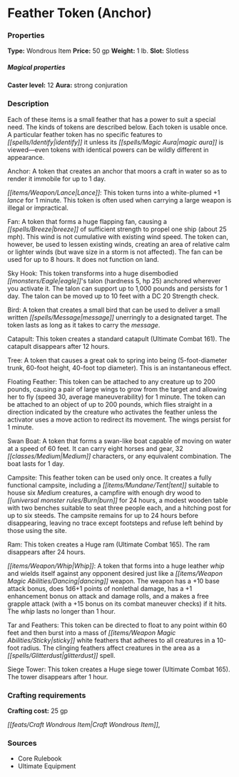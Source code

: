 ﻿---
Title: "Feather Token (Anchor)"
Type: "Wondrous Item"
Price: "50 gp"
Weight: "1 lb."
Slot: "Slotless"
Caster level: "12"
Aura: "strong conjuration"
Description: |
  "Each of these items is a small feather that has a power to suit a special need. The kinds of tokens are described below. Each token is usable once. A particular feather token has no specific features to identify it unless its magic aura is viewed—even tokens with identical powers can be wildly different in appearance.
  _Anchor_: A token that creates an anchor that moors a craft in water so as to render it immobile for up to 1 day.
  _Lance_: This token turns into a white-plumed _+1 lance_ for 1 minute. This token is often used when carrying a large weapon is illegal or impractical.
  _Fan_: A token that forms a huge flapping fan, causing a breeze of sufficient strength to propel one ship (about 25 mph). This wind is not cumulative with existing wind speed. The token can, however, be used to lessen existing winds, creating an area of relative calm or lighter winds (but wave size in a storm is not affected). The fan can be used for up to 8 hours. It does not function on land.
  _Sky Hook_: This token transforms into a huge disembodied eagle's talon (hardness 5, hp 25) anchored wherever you activate it. The talon can support up to 1,000 pounds and persists for 1 day. The talon can be moved up to 10 feet with a DC 20 Strength check.
  _Bird_: A token that creates a small bird that can be used to deliver a small written message unerringly to a designated target. The token lasts as long as it takes to carry the message.
  _Catapult_: This token creates a standard catapult (_Ultimate Combat_ 161). The catapult disappears after 12 hours.
  _Tree_: A token that causes a great oak to spring into being (5-foot-diameter trunk, 60-foot height, 40-foot top diameter). This is an instantaneous effect.
  _Floating Feather_: This token can be attached to any creature up to 200 pounds, causing a pair of large wings to grow from the target and allowing her to fly (speed 30, average maneuverability) for 1 minute. The token can be attached to an object of up to 200 pounds, which flies straight in a direction indicated by the creature who activates the feather unless the activator uses a move action to redirect its movement. The wings persist for 1 minute.
  _Swan Boat_: A token that forms a swan-like boat capable of moving on water at a speed of 60 feet. It can carry eight horses and gear, 32 Medium characters, or any equivalent combination. The boat lasts for 1 day.
  _Campsite_: This feather token can be used only once. It creates a fully functional campsite, including a tent suitable to house six Medium creatures, a campfire with enough dry wood to burn for 24 hours, a modest wooden table with two benches suitable to seat three people each, and a hitching post for up to six steeds. The campsite remains for up to 24 hours before disappearing, leaving no trace except footsteps and refuse left behind by those using the site.
  _Ram_: This token creates a Huge ram (_Ultimate Combat_ 165). The ram disappears after 24 hours.
  _Whip_: A token that forms into a huge leather whip and wields itself against any opponent desired just like a _dancing_ weapon. The weapon has a +10 base attack bonus, does 1d6+1 points of nonlethal damage, has a +1 enhancement bonus on attack and damage rolls, and a makes a free grapple attack (with a +15 bonus on its combat maneuver checks) if it hits. The whip lasts no longer than 1 hour.
  _Tar and Feathers_: This token can be directed to float to any point within 60 feet and then burst into a mass of sticky white feathers that adheres to all creatures in a 10-foot radius. The clinging feathers affect creatures in the area as a _glitterdust_ spell.
  _Siege Tower_: This token creates a Huge siege tower (_Ultimate Combat_ 165). The tower disappears after 1 hour."
Crafting cost: "25 gp"
Sources: "['Core Rulebook', 'Ultimate Equipment']"
---

# Feather Token (Anchor)

### Properties

**Type:** Wondrous Item **Price:** 50 gp **Weight:** 1 lb. **Slot:** Slotless

##### Magical properties

**Caster level:** 12 **Aura:** strong conjuration

### Description

Each of these items is a small feather that has a power to suit a special need. The kinds of tokens are described below. Each token is usable once. A particular feather token has no specific features to _[[spells/Identify|identify]]_ it unless its _[[spells/Magic Aura|magic aura]]_ is viewed—even tokens with identical powers can be wildly different in appearance.

Anchor: A token that creates an anchor that moors a craft in water so as to render it immobile for up to 1 day.

_[[items/Weapon/Lance|Lance]]_: This token turns into a white-plumed +1 _lance_ for 1 minute. This token is often used when carrying a large weapon is illegal or impractical.

Fan: A token that forms a huge flapping fan, causing a _[[spells/Breeze|breeze]]_ of sufficient strength to propel one ship (about 25 mph). This wind is not cumulative with existing wind speed. The token can, however, be used to lessen existing winds, creating an area of relative calm or lighter winds (but wave size in a storm is not affected). The fan can be used for up to 8 hours. It does not function on land.

Sky Hook: This token transforms into a huge disembodied _[[monsters/Eagle|eagle]]_'s talon (hardness 5, hp 25) anchored wherever you activate it. The talon can support up to 1,000 pounds and persists for 1 day. The talon can be moved up to 10 feet with a DC 20 Strength check.

Bird: A token that creates a small bird that can be used to deliver a small written _[[spells/Message|message]]_ unerringly to a designated target. The token lasts as long as it takes to carry the _message_.

Catapult: This token creates a standard catapult (Ultimate Combat 161). The catapult disappears after 12 hours.

Tree: A token that causes a great oak to spring into being (5-foot-diameter trunk, 60-foot height, 40-foot top diameter). This is an instantaneous effect.

Floating Feather: This token can be attached to any creature up to 200 pounds, causing a pair of large wings to grow from the target and allowing her to fly (speed 30, average maneuverability) for 1 minute. The token can be attached to an object of up to 200 pounds, which flies straight in a direction indicated by the creature who activates the feather unless the activator uses a move action to redirect its movement. The wings persist for 1 minute.

Swan Boat: A token that forms a swan-like boat capable of moving on water at a speed of 60 feet. It can carry eight horses and gear, 32 _[[classes/Medium|Medium]]_ characters, or any equivalent combination. The boat lasts for 1 day.

Campsite: This feather token can be used only once. It creates a fully functional campsite, including a _[[items/Mundane/Tent|tent]]_ suitable to house six _Medium_ creatures, a campfire with enough dry wood to _[[universal monster rules/Burn|burn]]_ for 24 hours, a modest wooden table with two benches suitable to seat three people each, and a hitching post for up to six steeds. The campsite remains for up to 24 hours before disappearing, leaving no trace except footsteps and refuse left behind by those using the site.

Ram: This token creates a Huge ram (Ultimate Combat 165). The ram disappears after 24 hours.

_[[items/Weapon/Whip|Whip]]_: A token that forms into a huge leather _whip_ and wields itself against any opponent desired just like a _[[items/Weapon Magic Abilities/Dancing|dancing]]_ weapon. The weapon has a +10 base attack bonus, does 1d6+1 points of nonlethal damage, has a +1 enhancement bonus on attack and damage rolls, and a makes a free grapple attack (with a +15 bonus on its combat maneuver checks) if it hits. The _whip_ lasts no longer than 1 hour.

Tar and Feathers: This token can be directed to float to any point within 60 feet and then burst into a mass of _[[items/Weapon Magic Abilities/Sticky|sticky]]_ white feathers that adheres to all creatures in a 10-foot radius. The clinging feathers affect creatures in the area as a _[[spells/Glitterdust|glitterdust]]_ spell.

Siege Tower: This token creates a Huge siege tower (Ultimate Combat 165). The tower disappears after 1 hour.

### Crafting requirements

**Crafting cost:** 25 gp

_[[feats/Craft Wondrous Item|Craft Wondrous Item]]_,

### Sources

* Core Rulebook
* Ultimate Equipment